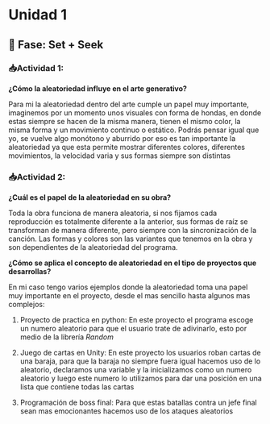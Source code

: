 # Unidad 1

## 🔎 Fase: Set + Seek

### 📥Actividad 1:
**¿Cómo la aleatoriedad influye en el arte generativo?**

Para mi la aleatoriedad dentro del arte cumple un papel muy importante, imaginemos por un momento unos visuales con forma de hondas, en donde estas siempre se hacen de la misma manera, tienen el mismo color, la misma forma y un movimiento continuo o estático. Podrás pensar igual que yo, se vuelve algo monótono y aburrido por eso es tan importante la aleatoriedad ya que esta permite mostrar diferentes colores, diferentes movimientos, la velocidad varia y sus formas siempre son distintas

### 📥Actividad 2:
**¿Cuál es el papel de la aleatoriedad en su obra?**

Toda la obra funciona de manera aleatoria, si nos fijamos cada reproducción es totalmente diferente a la anterior, sus formas de raíz se transforman de manera diferente, pero siempre con la sincronización de la canción. Las formas y colores son las variantes que tenemos en la obra y son dependientes de la aleatoriedad del programa.

**¿Cómo se aplica el concepto de aleatoriedad en el tipo de proyectos que desarrollas?**

En mi caso tengo varios ejemplos donde la aleatoriedad toma una papel muy importante en el proyecto, desde el mas sencillo hasta algunos mas complejos:

1. Proyecto de practica en python: En este proyecto el programa escoge un numero aleatorio para que el usuario trate de adivinarlo, esto por medio de la librería *Random*

2. Juego de cartas en Unity: En este proyecto los usuarios roban cartas de una baraja, para que la baraja no siempre fuera igual hacemos uso de lo aleatorio, declaramos una variable y la inicializamos como un numero aleatorio y luego este numero lo utilizamos para dar una posición en una lista que contiene todas las cartas 

3. Programación de boss final: Para que estas batallas contra un jefe final sean mas emocionantes hacemos uso de los ataques aleatorios 
